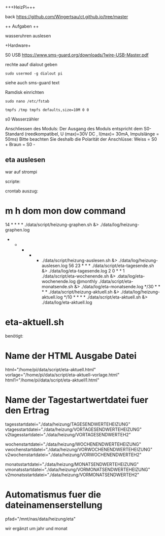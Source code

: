 +++HeizPi+++

back <https://github.com/Wingertsau/ct.github.io/tree/master>

++ Aufgaben ++

wasseruhren auslesen


+Hardware+

S0 USB
<https://www.sms-guard.org/downloads/1wire-USB-Master.pdf>

rechte aauf dialout geben

    sudo usermod -g dialout pi
    
siehe auch sms-guard text

Ramdisk einrichten

    sudo nano /etc/fstab

    tmpfs /tmp tmpfs defaults,size=10M 0 0
    
s0 Wasserzähler

Anschliessen des Moduls:
Der Ausgang des Moduls entspricht dem S0-Standard (reedkompatibel, U (max)=30V DC , I(max)= 30mA, Impulslänge = 50ms)
Bitte beachten Sie deshalb die Polarität der Anschlüsse:
Weiss = S0 +
Braun = S0 -

## eta auslesen
war auf strompi


scripte:

crontab auszug:

# m h  dom mon dow   command

14 * * * * ./data/script/heizung-graphen.sh &> ./data/log/heizung-graphen.log
* * * * * ./data/script/heizung-auslesen.sh &> ./data/log/heizung-auslesen.log
56 23 * * * ./data/script/eta-tagesende.sh &> ./data/log/eta-tagesende.log
2 0 * * 1 ./data/script/eta-wochenende.sh &> .data/log/eta-wochenende.log
@monthly ./data/script/eta-monatsende.sh &> ./data/log/eta-monatsende.log
*/30 * * * * ./data/script/heizung-aktuell.sh &> ./data/log/heizung-aktuell.log
*/10 * * * * ./data/script/eta-aktuell.sh &> ./data/log/eta-aktuell.log


# eta-aktuell.sh
benötigt:

# Name der HTML Ausgabe Datei
html="/home/pi/data/script/eta-aktuell.html"
vorlage="/home/pi/data/script/eta-aktuell-vorlage.html"
html1="/home/pi/data/script/eta-aktuell1.html"


# Name der Tagestartwertdatei fuer den Ertrag
tagesstartdatei="./data/heizung/TAGESENDWERTEHEIZUNG"
vtagesstartdatei="./data/heizung/VORTAGESENDWERTEHEIZUNG"
v2tagesstartdatei="./data/heizung/VORTAGESENDWERTEH2"


wochenstartdatei="./data/heizung/WOCHENENDWERTEHEIZUNG"
vwochenstartdatei="./data/heizung/VORWOCHENENDWERTEHEIZUNG"
v2wochenstartdatei="./data/heizung/VORWOCHENENDWERTEH2"

monatsstartdatei="./data/heizung/MONATSENDWERTEHEIZUNG"
vmonatsstartdatei="./data/heizung/VORMONATSENDWERTEHEIZUNG"
v2monatsstartdatei="./data/heizung/VORMONATSENDWERTEH2"



#  Automatismus fuer die dateinamenserstellung 

pfad="/mnt/nas/data/heizung/eta"

wir ergänzt um jahr und monat



